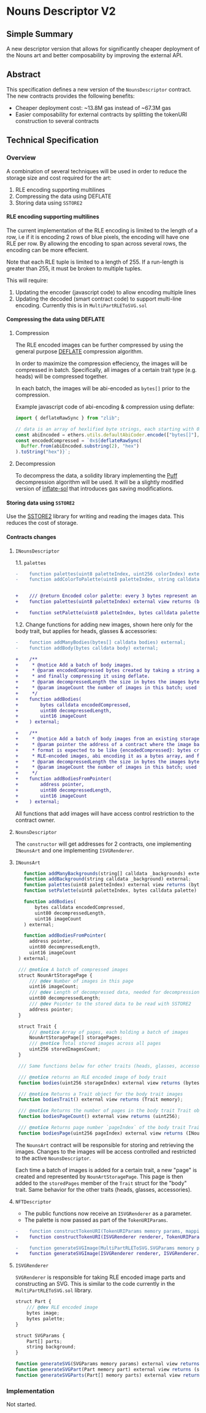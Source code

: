 # Nouns Descriptor V2

## Simple Summary

A new descriptor version that allows for significantly cheaper deployment of the Nouns art and better composability by improving the external API.

## Abstract

This specification defines a new version of the `NounsDescriptor` contract. The new contracts provides the following benefits:

- Cheaper deployment cost: ~13.8M gas instead of ~67.3M gas
- Easier composability for external contracts by splitting the tokenURI construction to several contracts

## Technical Specification

### Overview

A combination of several techniques will be used in order to reduce the storage size and cost required for the art:

1. RLE encoding supporting multilines
2. Compressing the data using DEFLATE
3. Storing data using `SSTORE2`

#### RLE encoding supporting multilines

The current implementation of the RLE encoding is limited to the length of a row, i.e if it is encoding 2 rows of blue pixels, the encoding will have one RLE per row.
By allowing the encoding to span across several rows, the encoding can be more effecient.

Note that each RLE tuple is limited to a length of 255. If a run-length is greater than 255, it must be broken to multiple tuples.

This will require:

1. Updating the encoder (javascript code) to allow encoding multiple lines
2. Updating the decoded (smart contract code) to support multi-line encoding. Currently this is in `MultiPartRLEToSVG.sol`

#### Compressing the data using DEFLATE

1. Compression

   The RLE encoded images can be further compressed by using the general purpose [DEFLATE](https://en.wikipedia.org/wiki/Deflate) compression algorithm.

   In order to maximize the compression effeciency, the images will be compressed in batch. Specifically, all images of a certain trait type (e.g. heads) will be compressed together.

   In each batch, the images will be abi-encoded as `bytes[]` prior to the compression.

   Example javascript code of abi-encoding & compression using deflate:

   ```js
   import { deflateRawSync } from "zlib";

   // data is an array of hexlified byte strings, each starting with 0x
   const abiEncoded = ethers.utils.defaultAbiCoder.encode(["bytes[]"], [data]);
   const encodedCompressed = `0x${deflateRawSync(
     Buffer.from(abiEncoded.substring(2), "hex")
   ).toString("hex")}`;
   ```

2. Decompression

   To decompress the data, a solidity library implementing the [Puff](https://github.com/madler/zlib/tree/master/contrib/puff) decompression algorithm will be used. It will be a slightly modified version of [inflate-sol](https://github.com/adlerjohn/inflate-sol) that introduces gas saving modifications.

#### Storing data using `SSTORE2`

Use the [SSTORE2](https://github.com/Rari-Capital/solmate/blob/main/src/utils/SSTORE2.sol) library for writing and reading the images data. This reduces the cost of storage.

#### Contracts changes

1. `INounsDescriptor`

   1.1. `palettes`

   ```diff
   -    function palettes(uint8 paletteIndex, uint256 colorIndex) external view returns (string memory);
   -    function addColorToPalette(uint8 paletteIndex, string calldata color) external;


   +    /// @return Encoded color palette: every 3 bytes represent an RGB color, e.g 0x112233 = #112233
   +    function palettes(uint8 paletteIndex) external view returns (bytes memory);

   +    function setPalette(uint8 paletteIndex, bytes calldata palette) external;
   ```

   1.2. Change functions for adding new images, shown here only for the body trait, but applies for heads, glasses & accessories:

   ```diff
   -    function addManyBodies(bytes[] calldata bodies) external;
   -    function addBody(bytes calldata body) external;

   +    /**
   +     * @notice Add a batch of body images.
   +     * @param encodedCompressed bytes created by taking a string array of RLE-encoded images, abi encoding it as a bytes array,
   +     * and finally compressing it using deflate.
   +     * @param decompressedLength the size in bytes the images bytes were prior to compression; required input for Inflate.
   +     * @param imageCount the number of images in this batch; used when searching for images among batches.
   +     */
   +    function addBodies(
   +        bytes calldata encodedCompressed,
   +        uint80 decompressedLength,
   +        uint16 imageCount
   +    ) external;

   +    /**
   +     * @notice Add a batch of body images from an existing storage contract.
   +     * @param pointer the address of a contract where the image batch was stored using SSTORE2. The data
   +     * format is expected to be like {encodedCompressed}: bytes created by taking a string array of
   +     * RLE-encoded images, abi encoding it as a bytes array, and finally compressing it using deflate.
   +     * @param decompressedLength the size in bytes the images bytes were prior to compression; required input for Inflate.
   +     * @param imageCount the number of images in this batch; used when searching for images among batches.
   +     */
   +    function addBodiesFromPointer(
   +        address pointer,
   +        uint80 decompressedLength,
   +        uint16 imageCount
   +    ) external;
   ```

   All functions that add images will have access control restriction to the contract owner.

2. `NounsDescriptor`

   The `constructor` will get addresses for 2 contracts, one implementing `INounsArt` and one implementing `ISVGRenderer`.

3. `INounsArt`

   ```js
      function addManyBackgrounds(string[] calldata _backgrounds) external;
      function addBackground(string calldata _background) external;
      function palettes(uint8 paletteIndex) external view returns (bytes memory);
      function setPalette(uint8 paletteIndex, bytes calldata palette) external;

      function addBodies(
          bytes calldata encodedCompressed,
          uint80 decompressedLength,
          uint16 imageCount
      ) external;

      function addBodiesFromPointer(
        address pointer,
        uint80 decompressedLength,
        uint16 imageCount
    ) external;

    /// @notice A batch of compressed images
    struct NounArtStoragePage {
        /// @dev Number of images in this page
        uint16 imageCount;
        /// @dev Length of decompressed data, needed for decompression
        uint80 decompressedLength;
        /// @dev Pointer to the stored data to be read with SSTORE2
        address pointer;
    }

    struct Trait {
        /// @notice Array of pages, each holding a batch of images
        NounArtStoragePage[] storagePages;
        /// @notice Total stored images across all pages
        uint256 storedImagesCount;
    }

    /// Same functions below for other traits (heads, glasses, accessories)

    /// @notice returns an RLE encoded image of body trait
    function bodies(uint256 storageIndex) external view returns (bytes memory);

    /// @notice Returns a Trait object for the body trait images
    function bodiesTrait() external view returns (Trait memory);

    /// @notice Returns the number of pages in the body trait Trait object
    function bodiesPageCount() external view returns (uint256);

    /// @notice Returns page number `pageIndex` of the body trait Trait object
    function bodiesPage(uint256 pageIndex) external view returns (INounsArt.NounArtStoragePage memory);

   ```

   The `NounsArt` contract will be responsible for storing and retrieving the images.
   Changes to the images will be access controlled and restricted to the active `NounsDescriptor`.

   Each time a batch of images is added for a certain trait, a new "page" is created and represented by `NounArtStoragePage`. This page is then added to the `storedPages` member of the `Trait` struct for the "body" trait.
   Same behavior for the other traits (heads, glasses, accessories).

4. `NFTDescriptor`

   - The public functions now receive an `ISVGRenderer` as a parameter.
   - The palette is now passed as part of the `TokenURIParams`.

   ```diff
   -    function constructTokenURI(TokenURIParams memory params, mapping(uint8 => string[]) storage palettes) public view returns (string memory)
   +    function constructTokenURI(ISVGRenderer renderer, TokenURIParams memory params) public view returns (string memory)

   -    function generateSVGImage(MultiPartRLEToSVG.SVGParams memory params, mapping(uint8 => string[]) storage palettes) public view returns (string memory)
   +    function generateSVGImage(ISVGRenderer renderer, ISVGRenderer.SVGParams memory params) public view returns (string memory)
   ```

5. `ISVGRenderer`

   `SVGRenderer` is responsible for taking RLE encoded image parts and constructing an SVG.
   This is similar to the code currently in the `MultiPartRLEToSVG.sol` library.

   ```js
   struct Part {
       /// @dev RLE encoded image
       bytes image;
       bytes palette;
   }

   struct SVGParams {
       Part[] parts;
       string background;
   }

   function generateSVG(SVGParams memory params) external view returns (string memory svg);
   function generateSVGPart(Part memory part) external view returns (string memory partialSVG);
   function generateSVGParts(Part[] memory parts) external view returns (string memory partialSVG);
   ```

### Implementation

Not started.
